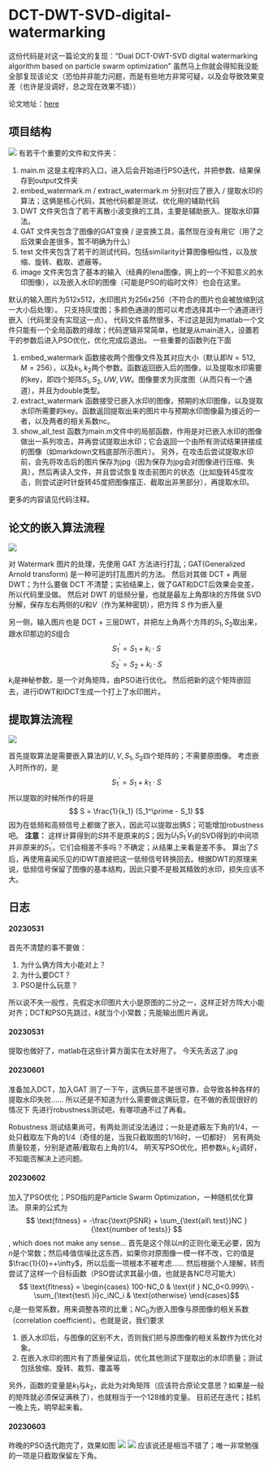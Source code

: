# DCT-DWT-SVD-digital-watermarking

这份代码是对这一篇论文的复现：“Dual DCT-DWT-SVD digital watermarking algorithm based on particle swarm optimization”
虽然马上你就会得知我没能全部复现该论文（恐怕并非能力问题，而是有些地方非常可疑，以及会导致效果变差（也许是没调好，总之现在效果不错））

论文地址：[here](https://cafetarjome.com/wp-content/uploads/1004/translation/c69f963fa0192e7e.pdf)

## 项目结构
![](./pic/project_tree.png)
有若干个重要的文件和文件夹：
1. main.m 这是主程序的入口，进入后会开始进行PSO迭代，并把参数、结果保存到output文件夹
2. embed_watermark.m / extract_watermark.m 分别对应了嵌入 / 提取水印的算法；这俩是核心代码，其他代码都是测试、优化用的辅助代码
3. DWT 文件夹包含了若干离散小波变换的工具，主要是辅助嵌入、提取水印算法。
4. GAT 文件夹包含了图像的GAT变换 / 逆变换工具，虽然现在没有用它（用了之后效果会差很多，暂不明确为什么）
5. test 文件夹包含了若干的测试代码，包括similarity计算图像相似性，以及放缩、旋转、截取、遮蔽等。
6. image 文件夹包含了基本的输入（经典的lena图像，网上的一个不知意义的水印图像），以及嵌入水印的图像（可能是PSO的临时文件）也会在这里。

默认的输入图片为512x512，水印图片为256x256（不符合的图片也会被放缩到这一大小后处理）。
只支持灰度图；多颜色通道的图可以考虑选择其中一个通道进行嵌入（代码里没有实现这一点）。
代码文件虽然很多，不过这是因为matlab一个文件只能有一个全局函数的缘故；代码逻辑非常简单，也就是从main进入，设置若干的参数后进入PSO优化，优化完成后退出。
一些重要的函数列在下面
1. embed_watermark 函数接收两个图像文件及其对应大小（默认即$N=512$, $M=256$），以及$k_1, k_2$两个参数。函数返回嵌入后的图像，以及提取水印需要的key，即四个矩阵$S_1, S_2, UW, VW$。图像要求为灰度图（从而只有一个通道），并且为double类型。
2. extract_watermark 函数接受已嵌入水印的图像，预期的水印图像，以及提取水印所需要的key。函数返回提取出来的图片中与预期水印图像最为接近的一者，以及两者的相关系数nc。
3. show_all_test 函数为main.m文件中的局部函数，作用是对已嵌入水印的图像做出一系列攻击，并再尝试提取出水印；它会返回一个由所有测试结果拼接成的图像（如markdown文档底部所示图片）。
另外，在攻击后尝试提取水印前，会先将攻击后的图片保存为jpg（因为保存为jpg会对图像进行压缩、失真），然后再读入文件，并且尝试恢复攻击前图片的状态（比如旋转45度攻击，则尝试逆时针旋转45度把图像摆正、截取出非黑部分），再提取水印。

更多的内容请见代码注释。

## 论文的嵌入算法流程
![](./pic/steps.png)

对 Watermark 图片的处理，先使用 GAT 方法进行打乱；GAT(Generalized Arnold transform) 是一种可逆的打乱图片的方法。
然后对其做 DCT + 两层DWT；为什么要做 DCT 不清楚；实验结果上，做了GAT和DCT后效果会变差，所以代码里没做。
然后对 DWT 的低频分量，也就是最左上角那块的方阵做 SVD 分解，保存左右两侧的$U$和$V$（作为某种密钥），把方阵 $S$ 作为嵌入量

另一侧，输入图片也是 DCT + 三层DWT，并把左上角两个方阵的$S_1, S_2$取出来，跟水印那边的$S$组合 $$ S_1^\prime = S_1 + k_i\cdot S$$$$ S_2^\prime = S_2 + k_i\cdot S$$
$k_i$是神秘参数，是一个对角矩阵，由PSO进行优化。
然后把新的这个矩阵嵌回去，进行IDWT和IDCT生成一个打上了水印图片。

## 提取算法流程
![](./pic/extract_steps.png)

首先提取算法是需要嵌入算法的$U, V, S_1, S_2$四个矩阵的；不需要原图像。
考虑嵌入时所作的，是 $$ S_1^\prime = S_1 + k_1\cdot S $$
所以提取的时候所作的将是 $$ S = \frac{1}{k_1} (S_1^\prime - S_1) $$
因为在低频和高频信号上都做了嵌入，因此可以提取出俩$S$；可能增加robustness吧。
**注意：** 这样计算得到的$S$并不是原来的$S$；因为$U_1S_1^\prime V_1$的SVD得到的中间项并非原来的$S_1^\prime$。它们会相差不多吗？不确定；从结果上来看是差不多。
算出了$S$后，再使用喜闻乐见的IDWT直接把这一低频信号转换回去。根据DWT的原理来说，低频信号保留了图像的基本结构，因此只要不是极其精致的水印，损失应该不大。

## 日志
#### 20230531
首先不清楚的事不要做：
1. 为什么俩方阵大小能对上？
2. 为什么要DCT？
3. PSO是什么玩意？

所以说不失一般性，先假定水印图片大小是原图的二分之一，这样正好方阵大小能对齐；DCT和PSO先跳过，$k$就当个小常数；先能输出图片再说。

#### 20230531
提取也做好了，matlab在这些计算方面实在太好用了。
今天先丢这了.jpg

#### 20230601
准备加入DCT，加入GAT
测了一下午，这俩玩意不是很可靠，会导致各种各样的提取水印失败……
所以还是不知道为什么需要做这俩玩意，在不做的表现很好的情况下
先进行robustness测试吧，有哪项通不过了再看。

Robustness 测试结果尚可，有两处测试没法通过；一处是遮蔽左下角的1/4，一处只截取左下角的1/4（奇怪的是，当我只截取图的1/16时，一切都好）
另有两处质量较差，分别是遮蔽/截取右上角的1/4。
明天写PSO优化，把参数$k_1, k_2$调好，不知能否解决上述问题。

#### 20230602
加入了PSO优化；PSO指的是Particle Swarm Optimization，一种随机优化算法。
原来的公式为
$$ \text{fitness} = -\frac{\text{PSNR} + \sum_{\text{all\ test}}NC }{\text{number of tests}} $$, which does not make any sense...
首先是这个除以$n$的正则化毫无必要，因为$n$是个常数；然后峰值信噪比这东西，如果你对原图像一模一样不改，它的值是$\frac{1}{0}=+\infty$，所以后面一项根本不被考虑……
然后根据个人理解，转而尝试了这样一个目标函数（PSO尝试求其最小值，也就是各NC尽可能大）
$$ \text{fitness} = \begin{cases}
100-NC_0 & \text{if } NC_0<0.999\\
-\sum_{\text{test\ }i}c_iNC_i & \text{otherwise}
\end{cases}$$
$c_i$是一些常系数，用来调整各项的比重；$NC_0$为嵌入图像与原图像的相关系数（correlation coefficient）。也就是说，我们要求
1. 嵌入水印后，与图像的区别不大，否则我们把与原图像的相关系数作为优化对象。
2. 在嵌入水印的图片有了质量保证后，优化其他测试下提取出的水印质量；测试包括放缩、旋转、裁剪、覆盖等

另外，函数的变量是$k_1$与$k_2$，此处为对角矩阵（应该符合原论文意思？如果是一般的矩阵就必须保证满秩了），也就相当于一个128维的变量。
目前还在迭代；挂机一晚上先，明早起来看。

#### 20230603
昨晚的PSO迭代跑完了，效果如图
![](./pic/current_emb.jpg)
![](./pic/current_res.jpg)
应该说还是相当不错了；唯一非常勉强的一项是只截取保留左下角。
